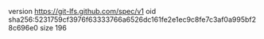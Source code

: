 version https://git-lfs.github.com/spec/v1
oid sha256:5231759cf3976f63333766a6526dc161fe2e1ec9c8fe7c3af0a995bf28c696e0
size 196
